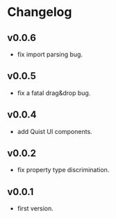# Changelog

## v0.0.6
* fix import parsing bug.

## v0.0.5
* fix a fatal drag&drop bug.

## v0.0.4
* add Quist UI components.

## v0.0.2
* fix property type discrimination.

## v0.0.1
* first version.
